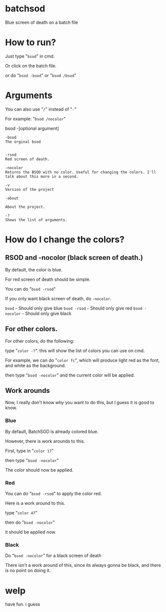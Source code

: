 # batchsod
Blue screen of death on a batch file


# How to run?

Just type "`bsod`" in cmd.

Or click on the batch file.

or do "`bsod -bsod`" or "`bsod /bsod`"

# Arguments

You can also use "`/`" instead of "`-`"

For example: "`bsod /nocolor`"


bsod -[optional argument]

    -bsod
    The orginal bsod
    
    
    -rsod
    Red screen of death.
    
    -nocolor
    Returns the BSOD with no color. Useful for changing the colors. I'll talk about this more in a second.
    
    -v
    Version of the project
    
    -about
    
    About the project.
    
    -?
    Shows the list of arguments.
    
    
    
# How do I change the colors?

## RSOD and -nocolor (black screen of death.)
By default, the color is blue.

For red screen of death should be simple. 

You can do "`bsod -rsod`"

If you only want black screen of death, do `-nocolor`.

`bsod` - Should only give blue
`bsod -rsod` - Should only give red
`bsod -nocolor` - Should only give black

## For other colors.

For other colors, do the following:

type "`color -?`". this will show the list of colors you can use on cmd.

For example, we can do "`color fc`", which will produce light red as the font, and white as the background.

then type "`bsod -nocolor`" and the current color will be applied.

## Work arounds

Now, I really don't know why you want to do this, but I guess it is good to know.

### Blue
By default, BatchSOD is already colored blue.

However, there is work arounds to this.

First, type in "`color 17`"

then type "`bsod -nocolor`"
 
The color should now be applied.

### Red
You can do "`bsod -rsod`" to apply the color red.

Here is a work around to this.

type "`color 47`"

then do "`bsod -nocolor`"

it should be applied now.

### Black
Do "`bsod -nocolor`" for a black screen of death

There isn't a work around of this, since its always gonna be black, and there is no point on doing it.

# welp
have fun. i guess
